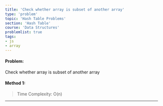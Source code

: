 ```yaml
---
title: 'Check whether array is subset of another array'
type: 'problem'
topic: 'Hash Table Problems'
section: 'Hash Table'
course: 'Data Structures'
problemlist: true
tags:
- js
- array
---
```

#### Problem:
Check whether array is subset of another array

#### Method 1:

> Time Complexity: O(n)



---

